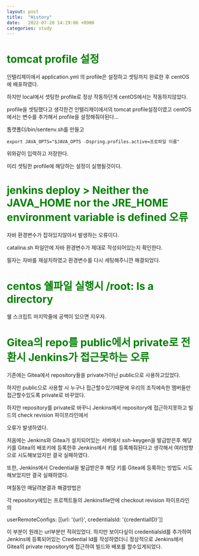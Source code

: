 ```yaml
---
layout: post
title:  "History"
date:   2022-07-20 14:29:06 +0900
categories: study
---
```


<span style="color:green">tomcat profile 설정</span>
===================================================

인텔리제이에서 application.yml 의 profile은 설정하고 셋팅까지 완료한 후 centOS에 배포하였다.

하지만 local에서 셋팅한 profile로 정상 작동하던게 centOS에서는 작동하지않았다.

profile을 셋팅했다고 생각한건 인텔리제이에서의 tomcat profile설정이였고 centOS에서는 변수를 추가해서 profile을 설정해줘야된다...

톰캣폴더/bin/sentenv.sh를 만들고

```
export JAVA_OPTS="$JAVA_OPTS -Dspring.profiles.active=프로파일 이름"
```

위와같이 입력하고 저장한다. 

미리 셋팅한 profile에 해당하는 설정이 실행될것이다.

<span style="color:green">jenkins deploy > Neither the JAVA_HOME nor the JRE_HOME environment variable is defined 오류 </span>
====================================================
자바 환경변수가 잡혀있지않아서 발생하는 오류이다.

catalina.sh 파일안에 자바 환경변수가 제대로 작성되어있는지 확인한다.

필자는 자바를 재설치하였고 환경변수를 다시 세팅해주니깐 해결되었다.


<span style="color:green">centos 쉘파일 실행시 /root: Is a directory</span>
==========================================================================
쉘 스크립트 마지막줄에 공백이 있으면 지우자.



<span style="color:green"> Gitea의 repo를 public에서 private로 전환시 Jenkins가 접근못하는 오류 </span>
===========================================================================

기존에는 Gitea에서 repository들을 private가아닌 public으로 사용하고있었다.

하지만 public으로 사용할 시 누구나 접근할수있기때문에 우리의 조직에속한 멤버들만 접근할수있도록 private로 바꾸었다.

하지만 repository를 private로 바꾸니 Jenkins에서 repository에 접근하지못하고 빌드의 check revision 파이프라인에서 

오류가 발생하였다.

처음에는 Jenkins와 Gitea가 설치되어있는 서버에서 ssh-keygen을 발급받은후 해당키를 Gitea의 배포키에 등록한후 Jenkins에서 키를 등록해줘된다고 생각해서 여러방향으로 시도해보았지만 결국 실패하였다.

또한, Jenkins에서 Credential을 발급받은후 해당 키를 Gitea에 등록하는 방법도 시도해보았지만 결국 실패하였다.

며칠동안 매달려본결과 해결방법은

각 repository에있는 프로젝트들의 Jenkinsfile안에 checkout revision 파이프라인의 

userRemoteConfigs: [[url: '{url}', credentialsId: '{credentialID}']]

이 부분이 원래는 url부분만 적혀있었다. 하지만 보이다싶이 credentialsId를 추가하여 Jenkins에 등록되어있는 Credential Id를 작성하였더니 정상적으로 Jenkins에서 Gitea의 private repository에 접근하여 빌드와 배포를 할수있게되었다.







